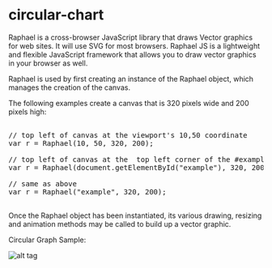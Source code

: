 # circular-chart

Raphael is a cross-browser JavaScript library that draws Vector graphics for web sites. It will use SVG for most browsers. 
Raphael JS is a lightweight and  flexible JavaScript framework that allows you to draw vector graphics in your browser as well.

Raphael is used by first creating an instance of the Raphael object, which manages the creation of the canvas. 

The following examples create a canvas that is 320 pixels wide and 200 pixels high:

<pre>

// top left of canvas at the viewport's 10,50 coordinate
var r = Raphael(10, 50, 320, 200); 

// top left of canvas at the  top left corner of the #example element (in elements where dir="ltr")
var r = Raphael(document.getElementById("example"), 320, 200);

// same as above
var r = Raphael("example", 320, 200);

</pre>

Once the Raphael object has been instantiated, its various drawing, resizing and animation methods may be called to build up a 
vector graphic.

Circular Graph Sample:

![alt tag](https://github.com/mramkumar-mani/circular-chart/blob/master/Circular-Graph.png)
